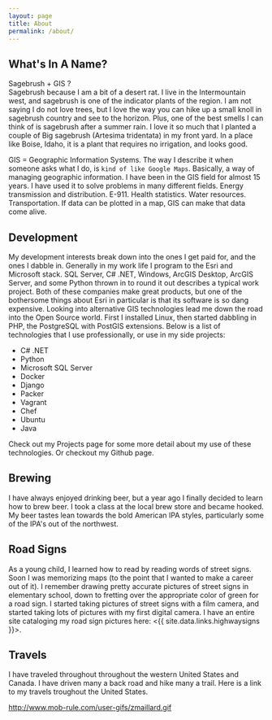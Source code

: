 ```yaml
---
layout: page
title: About
permalink: /about/
---
```


What's In A Name?
-------------------
Sagebrush + GIS ?  
Sagebrush because I am a bit of a desert rat.  I live in the Intermountain west, and sagebrush is one of the indicator plants of the region.  I am not saying I do not love trees, but I love the way you can hike up a small knoll in sagebrush country and see to the horizon.  Plus, one of the best smells I can think of is sagebrush after a summer rain. I love it so much that I planted a couple of Big sagebrush (Artesima tridentata) in my front yard.  In a place like Boise, Idaho, it is a plant that requires no irrigation, and looks good.

GIS = Geographic Information Systems.  The way I describe it when someone asks what I do, is `kind of like Google Maps`.  Basically, a way of managing geographic information.  I have been in the GIS field for almost 15 years.  I have used it to solve problems in many different fields.  Energy transmission and distribution.  E-911.  Health statistics.  Water resources.  Transportation.  If data can be plotted in a map, GIS can make that data come alive.

Development
-------------------
My development interests break down into the ones I get paid for, and the ones I dabble in.  Generally in my work life I program to the Esri and Microsoft stack.  SQL Server, C# .NET, Windows, ArcGIS Desktop, ArcGIS Server, and some Python thrown in to round it out describes a typical work project.  Both of these companies make great products, but one of the bothersome things about Esri in particular is that its software is so dang expensive.  Looking into alternative GIS technologies lead me down the road into the Open Source world.  First I installed Linux, then started dabbling in PHP, the PostgreSQL with PostGIS extensions.  Below is a list of technologies that I use professionally, or use in my side projects:

+ C# .NET
+ Python
+ Microsoft SQL Server
+ Docker
+ Django
+ Packer
+ Vagrant
+ Chef
+ Ubuntu
+ Java

Check out my Projects page for some more detail about my use of these technologies.  Or checkout my Github page.


Brewing
-------------------
I have always enjoyed drinking beer, but a year ago I finally decided to learn how to brew beer.  I took a class at the local brew store and became hooked.  My beer tastes lean towards the bold American IPA styles, particularly some of the IPA's out of the northwest.

Road Signs
-------------------
As a young child, I learned how to read by reading words of street signs.  Soon I was memorizing maps (to the point that I wanted to make a career out of it).  I remember drawing pretty accurate pictures of street signs in elementary school, down to fretting over the appropriate color of green for a road sign.  I started taking pictures of street signs with a film camera, and started taking lots of pictures with my first digital camera.  I have an entire site cataloging my road sign pictures here: <{{ site.data.links.highwaysigns }}>.  

Travels
------------
I have traveled throughout throughout the western United States and Canada.  I have driven many a back road and hike many a trail.  Here is a link to my travels troughout the United States.

<http://www.mob-rule.com/user-gifs/zmaillard.gif>